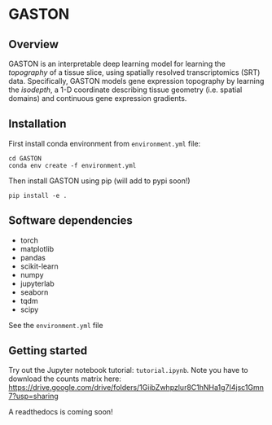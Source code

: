 # GASTON

## Overview

GASTON is an interpretable deep learning model for learning the _topography_ of a tissue slice, using spatially resolved transcriptomics (SRT) data. Specifically, GASTON models gene expression topography by learning the _isodepth_, a 1-D coordinate describing tissue geometry (i.e. spatial domains) and continuous gene expression gradients.

## Installation
First install conda environment from `environment.yml` file:

```
cd GASTON
conda env create -f environment.yml
```

Then install GASTON using pip (will add to pypi soon!)

```
pip install -e .

```

## Software dependencies
* torch
* matplotlib
* pandas
* scikit-learn
* numpy
* jupyterlab
* seaborn
* tqdm
* scipy

See the `environment.yml` file

## Getting started
Try out the Jupyter notebook tutorial: `tutorial.ipynb`. Note you have to download the counts matrix here: https://drive.google.com/drive/folders/1GiibZwhpzlur8C1hNHa1g7I4jsc1Gmn7?usp=sharing

A readthedocs is coming soon!
